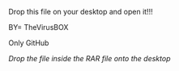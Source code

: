 Drop this file on your desktop and open it!!!

BY= TheVirusBOX

Only GitHub

*Drop the file inside the RAR file onto the desktop*
